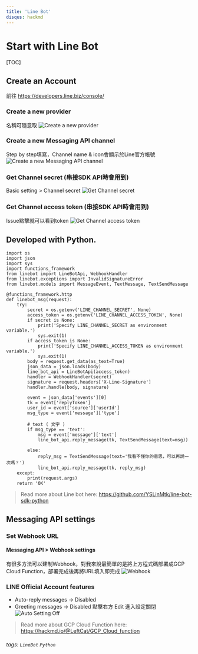 ```yaml
---
title: 'Line Bot'
disqus: hackmd
---
```


Start with Line Bot
===

[TOC]


Create an Account
---
前往 https://developers.line.biz/console/

### Create a new provider
名稱可隨意取
![Create a new provider](https://hackmd.io/_uploads/r1XvA6TMA.png)

### Create a new Messaging API channel
Step by step填寫，Channel name & icon會顯示於Line官方帳號
![Create a new Messaging API channel](https://hackmd.io/_uploads/r1fbyRpfA.png)

### Get Channel secret (串接SDK API時會用到)
Basic setting > Channel secret 
![Get Channel secret](https://hackmd.io/_uploads/SJGDf06zA.png)


### Get Channel access token (串接SDK API時會用到)
Issue點擊就可以看到token
![Get Channel access token](https://hackmd.io/_uploads/Byap-RpfA.png)


Developed with Python.
---

```gherkin=Python
import os
import json
import sys
import functions_framework
from linebot import LineBotApi, WebhookHandler
from linebot.exceptions import InvalidSignatureError
from linebot.models import MessageEvent, TextMessage, TextSendMessage

@functions_framework.http
def linebot_msg(request):
    try:
        secret = os.getenv('LINE_CHANNEL_SECRET', None)
        access_token = os.getenv('LINE_CHANNEL_ACCESS_TOKEN', None)
        if secret is None:
            print('Specify LINE_CHANNEL_SECRET as environment variable.')
            sys.exit(1)
        if access_token is None:
            print('Specify LINE_CHANNEL_ACCESS_TOKEN as environment variable.')
            sys.exit(1)
        body = request.get_data(as_text=True)
        json_data = json.loads(body)
        line_bot_api = LineBotApi(access_token)
        handler = WebhookHandler(secret)
        signature = request.headers['X-Line-Signature']
        handler.handle(body, signature)

        event = json_data['events'][0]
        tk = event['replyToken']
        user_id = event['source']['userId']
        msg_type = event['message']['type']
        
        # text ( 文字 )
        if msg_type == 'text':
            msg = event['message']['text']
            line_bot_api.reply_message(tk, TextSendMessage(text=msg))
        
        else:
            reply_msg = TextSendMessage(text='我看不懂你的意思，可以再說一次嗎？')
            line_bot_api.reply_message(tk, reply_msg)
    except:
        print(request.args)
    return 'OK'
```

> Read more about Line bot here: https://github.com/YSLinMtk/line-bot-sdk-python

Messaging API settings
---
### Set Webhook URL
#### Messaging API > Webhook settings
有很多方法可以建制Webhook，對我來說最簡單的是將上方程式碼部署成GCP Cloud Function，部署完成後再將URL填入即完成
![Webhook](https://hackmd.io/_uploads/r1_p8CpfA.png)


### LINE Official Account features
* Auto-reply messages -> Disabled
* Greeting messages -> Disabled
點擊右方 Edit 進入設定關閉
![Auto Setting Off](https://hackmd.io/_uploads/BJcBORaMC.png)


> Read more about GCP Cloud Function here: https://hackmd.io/@LeftCat/GCP_Cloud_function

###### tags: `LineBot` `Python`